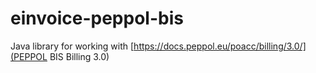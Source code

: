 # einvoice-peppol-bis
Java library for working with [https://docs.peppol.eu/poacc/billing/3.0/](PEPPOL BIS Billing 3.0)

#